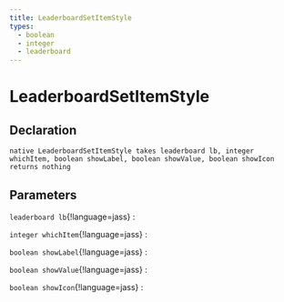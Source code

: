 ```yaml
---
title: LeaderboardSetItemStyle
types:
  - boolean
  - integer
  - leaderboard
---
```


# LeaderboardSetItemStyle

## Declaration

```jass
native LeaderboardSetItemStyle takes leaderboard lb, integer whichItem, boolean showLabel, boolean showValue, boolean showIcon returns nothing
```

## Parameters
`leaderboard lb`{!language=jass}
: 

`integer whichItem`{!language=jass}
: 

`boolean showLabel`{!language=jass}
: 

`boolean showValue`{!language=jass}
: 

`boolean showIcon`{!language=jass}
: 
